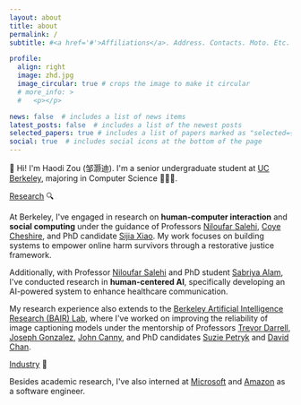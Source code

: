 ```yaml
---
layout: about
title: about
permalink: /
subtitle: #<a href='#'>Affiliations</a>. Address. Contacts. Moto. Etc.

profile:
  align: right
  image: zhd.jpg
  image_circular: true # crops the image to make it circular
  # more_info: >
  #   <p></p>

news: false  # includes a list of news items
latest_posts: false  # includes a list of the newest posts
selected_papers: true # includes a list of papers marked as "selected={true}"
social: true  # includes social icons at the bottom of the page
---
```

👋 Hi! I'm Haodi Zou (邹灏迪). I'm a senior undergraduate student at [UC Berkeley](https://eecs.berkeley.edu/), majoring in Computer Science 👩🏻‍💻.

<u>Research</u> 🔍

At Berkeley, I've engaged in research on **human-computer interaction** and **social computing** under the guidance of Professors [Niloufar Salehi](https://niloufar.org/), [Coye Cheshire](https://people.ischool.berkeley.edu/~coye/), and PhD candidate [Sijia Xiao](https://applexiao.com/). My work focuses on building systems to empower online harm survivors through a restorative justice framework.

Additionally, with Professor [Niloufar Salehi](https://niloufar.org/) and PhD student [Sabriya Alam](https://sites.google.com/view/sabriyaalam), I've conducted research in **human-centered AI**, specifically developing an AI-powered system to enhance healthcare communication.

My research experience also extends to the [Berkeley Artificial Intelligence Research (BAIR) Lab](https://bair.berkeley.edu/), where I've worked on improving the reliability of image captioning models under the mentorship of Professors [Trevor Darrell](https://people.eecs.berkeley.edu/~trevor/), [Joseph Gonzalez](https://people.eecs.berkeley.edu/~jegonzal/), [John Canny](https://people.eecs.berkeley.edu/~jfc/), and PhD candidates [Suzie Petryk](https://suziepetryk.com/) and [David Chan](https://dchan.cc/).

<u>Industry</u> 💼

Besides academic research, I've also interned at [Microsoft](https://www.microsoft.com/) and [Amazon](https://www.amazon.com/) as a software engineer.
